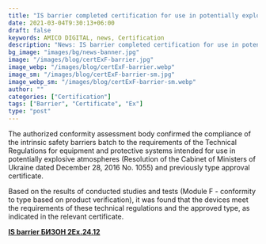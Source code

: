 ```yaml
---
title: "IS barrier completed certification for use in potentially explosive atmospheres (Module F)"
date: 2021-03-04T9:30:13+06:00
draft: false
keywords: AMICO DIGITAL, news, Certification
description: "News: IS barrier completed certification for use in potentially explosive atmospheres (Module F)"
bg_image: "images/bg/news-banner.jpg"
image: "/images/blog/certExF-barrier.jpg"
image_webp: "/images/blog/certExF-barrier.webp"
image_sm: "/images/blog/certExF-barrier-sm.jpg"
image_webp_sm: "/images/blog/certExF-barrier-sm.webp"
author: ""
categories: ["Certification"]
tags: ["Barrier", "Certificate", "Ex"]
type: "post"
---
```


The authorized conformity assessment body confirmed the compliance of the intrinsic safety barriers batch to the requirements of the Technical Regulations for equipment and protective systems intended for use in potentially explosive atmospheres (Resolution of the Cabinet of Ministers of Ukraine dated December 28, 2016 No. 1055) and previously type approval certificate.

Based on the results of conducted studies and tests (Module F  - conformity to type based on product verification), it was found that the devices meet the requirements of these technical regulations and the approved type, as indicated in the relevant certificate.


**[IS barrier БИЗОН 2Ex.24.12](/en/is-barrier/)**